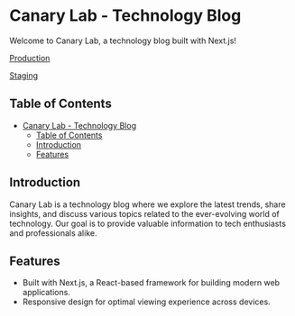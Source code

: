 # Canary Lab - Technology Blog

Welcome to Canary Lab, a technology blog built with Next.js!

[Production](https://canary-lab.vercel.app/)

[Staging](https://canary-lab-stag.vercel.app?_vercel_share=b2ewZl18sU3OGBzM5If1hMgprJ5ZtuXZ)

## Table of Contents

- [Canary Lab - Technology Blog](#canary-lab---technology-blog)
  - [Table of Contents](#table-of-contents)
  - [Introduction](#introduction)
  - [Features](#features)

## Introduction

Canary Lab is a technology blog where we explore the latest trends, share insights, and discuss various topics related to the ever-evolving world of technology. Our goal is to provide valuable information to tech enthusiasts and professionals alike.

## Features

- Built with Next.js, a React-based framework for building modern web applications.
- Responsive design for optimal viewing experience across devices.
